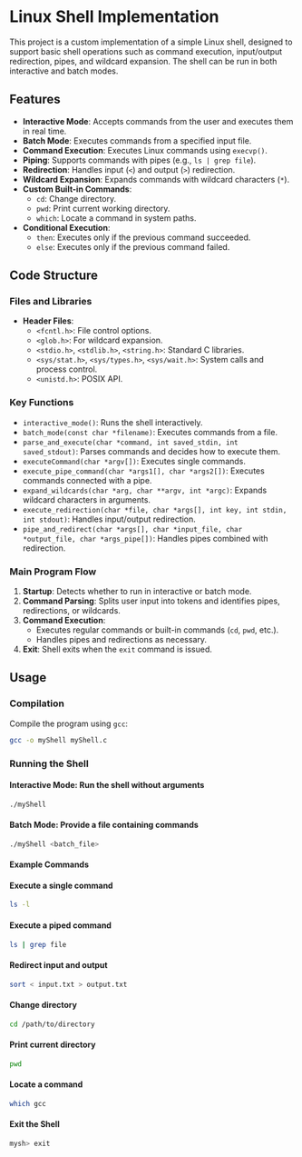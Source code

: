 # Linux Shell Implementation

This project is a custom implementation of a simple Linux shell, designed to support basic shell operations such as command execution, input/output redirection, pipes, and wildcard expansion. The shell can be run in both interactive and batch modes.

## Features

- **Interactive Mode**: Accepts commands from the user and executes them in real time.
- **Batch Mode**: Executes commands from a specified input file.
- **Command Execution**: Executes Linux commands using `execvp()`.
- **Piping**: Supports commands with pipes (e.g., `ls | grep file`).
- **Redirection**: Handles input (`<`) and output (`>`) redirection.
- **Wildcard Expansion**: Expands commands with wildcard characters (`*`).
- **Custom Built-in Commands**:
  - `cd`: Change directory.
  - `pwd`: Print current working directory.
  - `which`: Locate a command in system paths.
- **Conditional Execution**:
  - `then`: Executes only if the previous command succeeded.
  - `else`: Executes only if the previous command failed.

## Code Structure

### Files and Libraries

- **Header Files**:
  - `<fcntl.h>`: File control options.
  - `<glob.h>`: For wildcard expansion.
  - `<stdio.h>`, `<stdlib.h>`, `<string.h>`: Standard C libraries.
  - `<sys/stat.h>`, `<sys/types.h>`, `<sys/wait.h>`: System calls and process control.
  - `<unistd.h>`: POSIX API.

### Key Functions

- `interactive_mode()`: Runs the shell interactively.
- `batch_mode(const char *filename)`: Executes commands from a file.
- `parse_and_execute(char *command, int saved_stdin, int saved_stdout)`: Parses commands and decides how to execute them.
- `executeCommand(char *argv[])`: Executes single commands.
- `execute_pipe_command(char *args1[], char *args2[])`: Executes commands connected with a pipe.
- `expand_wildcards(char *arg, char **argv, int *argc)`: Expands wildcard characters in arguments.
- `execute_redirection(char *file, char *args[], int key, int stdin, int stdout)`: Handles input/output redirection.
- `pipe_and_redirect(char *args[], char *input_file, char *output_file, char *args_pipe[])`: Handles pipes combined with redirection.

### Main Program Flow

1. **Startup**: Detects whether to run in interactive or batch mode.
2. **Command Parsing**: Splits user input into tokens and identifies pipes, redirections, or wildcards.
3. **Command Execution**:
   - Executes regular commands or built-in commands (`cd`, `pwd`, etc.).
   - Handles pipes and redirections as necessary.
4. **Exit**: Shell exits when the `exit` command is issued.

## Usage

### Compilation

Compile the program using `gcc`:
```bash
gcc -o myShell myShell.c
```
### Running the Shell

#### Interactive Mode: Run the shell without arguments
```bash
./myShell
```
#### Batch Mode: Provide a file containing commands
```bash
./myShell <batch_file>
```
#### Example Commands

#### Execute a single command
```bash
ls -l
```
#### Execute a piped command
```bash
ls | grep file
```
#### Redirect input and output
```bash
sort < input.txt > output.txt
```
#### Change directory
```bash
cd /path/to/directory
```
#### Print current directory
```bash
pwd
```
#### Locate a command
```bash
which gcc
```
#### Exit the Shell
```bash
mysh> exit
```
